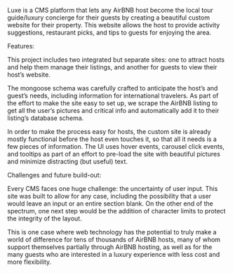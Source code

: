 Luxe is a CMS platform that lets any AirBNB host become the local tour guide/luxury concierge for their guests by creating a beautiful custom website for their property.  This website allows the host to provide activity suggestions, restaurant picks, and tips to guests for enjoying the area.

Features:

This project includes two integrated but separate sites: one to attract hosts and help them manage their listings, and another for guests to view their host’s website.

The mongoose schema was carefully crafted to anticipate the host’s and guest’s needs, including information for international travelers.  As part of the effort to make the site easy to set up, we scrape the AirBNB listing to get all the user’s pictures and critical info and automatically add it to their listing’s database schema.

In order to make the process easy for hosts, the custom site is already mostly functional before the host even touches it, so that all it needs is a few pieces of information.  The UI uses hover events, carousel click events, and tooltips as part of an effort to pre-load the site with beautiful pictures and minimize distracting (but useful) text.

Challenges and future build-out:

Every CMS faces one huge challenge: the uncertainty of user input.  This site was built to allow for any case, including the possibility that a user would leave an input or an entire section blank.  On the other end of the spectrum, one next step would be the addition of character limits to protect the integrity of the layout.

This is one case where web technology has the potential to truly make a world of difference for tens of thousands of AirBNB hosts, many of whom support themselves partially through AirBNB hosting, as well as for the many guests who are interested in a luxury experience with less cost and more flexibility.